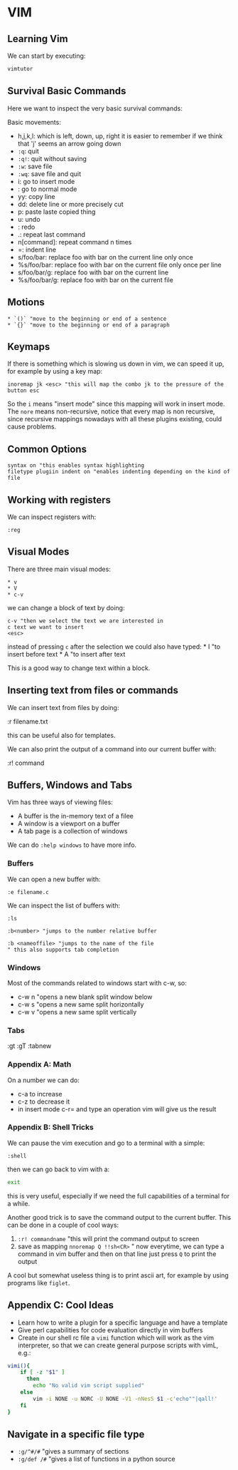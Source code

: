 # VIM

## Learning Vim

We can start by executing:

```sh
vimtutor
```

## Survival Basic Commands

Here we want to inspect the very basic survival commands:

Basic movements:
* h,j,k,l: which is left, down, up, right
    it is easier to remember if we think that 'j' seems an arrow going down
* `:q`: quit
* `:q!`: quit without saving
* `:w`: save file
* `:wq`: save file and quit
* i: go to insert mode
* <esc>: go to normal mode
* yy: copy line
* dd: delete line or more precisely cut
* p: paste laste copied thing
* u: undo
* <c-r>: redo
* .: repeat last command
* n[command]: repeat command n times
* =: indent line
* s/foo/bar: replace foo with bar on the current line only once
* %s/foo/bar: replace foo with bar on the current file only once per line
* s/foo/bar/g: replace foo with bar on the current line
* %s/foo/bar/g: replace foo with bar on the current file


## Motions

    * `()` "move to the beginning or end of a sentence
    * `{}` "move to the beginning or end of a paragraph


## Keymaps

If there is something which is slowing us down in vim, we can speed it up, for
example by using a key map:

```vim
inoremap jk <esc> "this will map the combo jk to the pressure of the button esc
```

So the `i` means "insert mode" since this mapping will work in insert mode.
The `nore` means non-recursive, notice that every map is non recursive, 
since recursive mappings nowadays with all these plugins existing, 
could cause problems.

## Common Options

```vim
syntax on "this enables syntax highlighting
filetype plugiin indent on "enables indenting depending on the kind of file
```

## Working with registers

We can inspect registers with:

```vim
:reg
```

## Visual Modes

There are three main visual modes:

    * v
    * V
    * c-v

we can change a block of text by doing:

    c-v "then we select the text we are interested in
    c text we want to insert
    <esc>

instead of pressing `c` after the selection we could also have typed:
    * I "to insert before text
    * A "to insert after text

This is a good way to change text within a block.


## Inserting text from files or commands

We can insert text from files by doing:

:r filename.txt

this can be useful also for templates.

We can also print the output of a command into our current buffer with:

:r! command


## Buffers, Windows and Tabs

Vim has three ways of viewing files:

* A buffer is the in-memory text of a filee
* A window is a viewport on a buffer
* A tab page is a collection of windows

We can do `:help windows` to have more info.


### Buffers

We can open a new buffer with:
```vim
:e filename.c
```
We can inspect the list of buffers with:
```vim
:ls
```

```vim
:b<number> "jumps to the number relative buffer
```

```vim
:b <nameoffile> "jumps to the name of the file
" this also supports tab completion
```

### Windows

Most of the commands related to windows start with c-w, so:

* c-w n "opens a new blank split window below
* c-w s "opens a new same split horizontally
* c-w v "opens a new same split vertically

### Tabs

:gt
:gT
:tabnew

### Appendix A: Math


On a number we can do:

* c-a to increase
* c-z to decrease it
* in insert mode c-r= and type an operation vim will give us the result

### Appendix B: Shell Tricks

We can pause the vim execution and go to a terminal with a simple:

```vim
:shell
```
then we can go back to vim with a:
```sh
exit
```
this is very useful, especially if we need the full capabilities of a terminal
for a while.


Another good trick is to save the command output to the current buffer.
This can be done in a couple of cool ways:

1. `:r! commandname` "this will print the command output to screen
2. save as mapping `nnoremap Q !!sh<CR>` " now everytime, we can type a command
    in vim buffer and then on that line just press `Q` to print the output

A cool but somewhat useless thing is to print ascii art, for example by using
programs like `figlet`.



## Appendix C: Cool Ideas

* Learn how to write a plugin for a specific language and have a template
* Give perl capabilities for code evaluation directly in vim buffers
* Create in our shell rc file a `vimi` function which will work as the vim
    interpreter, so that we can create general purpose scripts with vimL, e.g.:
```sh
vimi(){
    if [ -z "$1" ]
      then
        echo "No valid vim script supplied"
    else 
        vim -i NONE -u NORC -U NONE -V1 -nNesS $1 -c'echo""|qall!'
    fi
}
```




## Navigate in a specific file type


* `:g/^#/#` "gives a summary of sections
* `:g/def /#` "gives a list of functions in a python source


